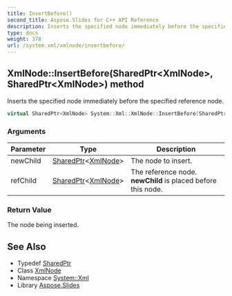 ```yaml
---
title: InsertBefore()
second_title: Aspose.Slides for C++ API Reference
description: Inserts the specified node immediately before the specified reference node.
type: docs
weight: 378
url: /system.xml/xmlnode/insertbefore/
---
```

## XmlNode::InsertBefore(SharedPtr\<XmlNode\>, SharedPtr\<XmlNode\>) method


Inserts the specified node immediately before the specified reference node.

```cpp
virtual SharedPtr<XmlNode> System::Xml::XmlNode::InsertBefore(SharedPtr<XmlNode> newChild, SharedPtr<XmlNode> refChild)
```


### Arguments

| Parameter | Type | Description |
| --- | --- | --- |
| newChild | [SharedPtr](../../../system/sharedptr/)\<[XmlNode](../)\> | The node to insert. |
| refChild | [SharedPtr](../../../system/sharedptr/)\<[XmlNode](../)\> | The reference node. **newChild** is placed before this node. |

### Return Value

The node being inserted.

## See Also

* Typedef [SharedPtr](../../../system/sharedptr/)
* Class [XmlNode](../)
* Namespace [System::Xml](../../)
* Library [Aspose.Slides](../../../)